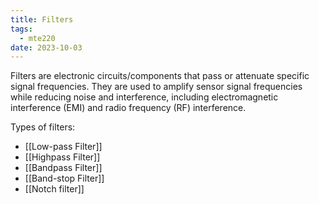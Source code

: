 ```yaml
---
title: Filters
tags:
  - mte220
date: 2023-10-03
---
```

Filters are electronic circuits/components that pass or attenuate specific signal frequencies. They are used to amplify sensor signal frequencies while reducing noise and interference, including electromagnetic interference (EMI) and radio frequency (RF) interference.

Types of filters:
- [[Low-pass Filter]]
- [[Highpass Filter]]
- [[Bandpass Filter]]
- [[Band-stop Filter]]
- [[Notch filter]]
